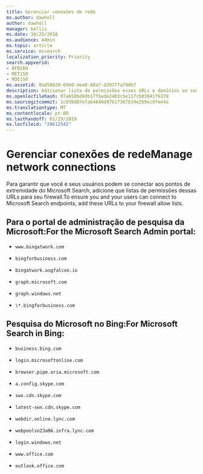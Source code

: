 ```yaml
---
title: Gerenciar conexões de rede
ms.author: dawholl
author: dawholl
manager: kellis
ms.date: 10/25/2018
ms.audience: Admin
ms.topic: article
ms.service: mssearch
localization_priority: Priority
search.appverid:
- BFB160
- MET150
- MOE150
ms.assetid: 8ad58820-69e0-4ee0-88a7-d207ffa790b7
description: Adicionar lista de permissões esses URLs e domínios ao seu firewall para seus usuários acessá facilmente o Microsoft Search
ms.openlocfilehash: 87a650bd0db17fbede2483c5e117cb03841f6378
ms.sourcegitcommit: 1c038d87efab4840d97b1f367b39e2b9ecdfee4a
ms.translationtype: MT
ms.contentlocale: pt-BR
ms.lasthandoff: 01/29/2019
ms.locfileid: "29612542"
---
```

# <a name="manage-network-connections"></a><span data-ttu-id="fdb25-103">Gerenciar conexões de rede</span><span class="sxs-lookup"><span data-stu-id="fdb25-103">Manage network connections</span></span>

<span data-ttu-id="fdb25-104">Para garantir que você e seus usuários podem se conectar aos pontos de extremidade do Microsoft Search, adicione que listas de permissões dessas URLs para seu firewall.</span><span class="sxs-lookup"><span data-stu-id="fdb25-104">To ensure you and your users can connect to Microsoft Search endpoints, add these URLs to your firewall allow lists.</span></span>
  
## <a name="for-the-microsoft-search-admin-portal"></a><span data-ttu-id="fdb25-105">Para o portal de administração de pesquisa da Microsoft:</span><span class="sxs-lookup"><span data-stu-id="fdb25-105">For the Microsoft Search Admin portal:</span></span>

- `www.bingatwork.com`
    
- `bingforbusiness.com`
    
- `bingatwork.asgfalcon.io`
    
- `graph.microsoft.com`
    
- `graph.windows.net`
    
- `\*.bingforbusiness.com`
    
## <a name="for-microsoft-search-in-bing"></a><span data-ttu-id="fdb25-106">Pesquisa do Microsoft no Bing:</span><span class="sxs-lookup"><span data-stu-id="fdb25-106">For Microsoft Search in Bing:</span></span>

- `business.bing.com`
    
- `login.microsoftonline.com`
    
- `browser.pipe.aria.microsoft.com`
    
- `a.config.skype.com`
    
- `swx.cdn.skype.com`
    
- `latest-swx.cdn.skype.com`
    
- `webdir.online.lync.com`
    
- `webpoolsn23a06.infra.lync.com`
    
- `login.windows.net`
    
- `www.office.com`
    
- `outlook.office.com`
